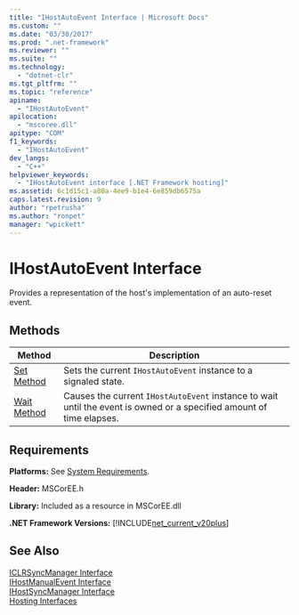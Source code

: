 ```yaml
---
title: "IHostAutoEvent Interface | Microsoft Docs"
ms.custom: ""
ms.date: "03/30/2017"
ms.prod: ".net-framework"
ms.reviewer: ""
ms.suite: ""
ms.technology: 
  - "dotnet-clr"
ms.tgt_pltfrm: ""
ms.topic: "reference"
apiname: 
  - "IHostAutoEvent"
apilocation: 
  - "mscoree.dll"
apitype: "COM"
f1_keywords: 
  - "IHostAutoEvent"
dev_langs: 
  - "C++"
helpviewer_keywords: 
  - "IHostAutoEvent interface [.NET Framework hosting]"
ms.assetid: 6c1d15c1-a80a-4ee9-b1e4-6e859db6575a
caps.latest.revision: 9
author: "rpetrusha"
ms.author: "ronpet"
manager: "wpickett"
---
```

# IHostAutoEvent Interface
Provides a representation of the host's implementation of an auto-reset event.  
  
## Methods  
  
|Method|Description|  
|------------|-----------------|  
|[Set Method](../../../../docs/framework/unmanaged-api/hosting/ihostautoevent-set-method.md)|Sets the current `IHostAutoEvent` instance to a signaled state.|  
|[Wait Method](../../../../docs/framework/unmanaged-api/hosting/ihostautoevent-wait-method.md)|Causes the current `IHostAutoEvent` instance to wait until the event is owned or a specified amount of time elapses.|  
  
## Requirements  
 **Platforms:** See [System Requirements](../../../../docs/framework/get-started/system-requirements.md).  
  
 **Header:** MSCorEE.h  
  
 **Library:** Included as a resource in MSCorEE.dll  
  
 **.NET Framework Versions:** [!INCLUDE[net_current_v20plus](../../../../includes/net-current-v20plus-md.md)]  
  
## See Also  
 [ICLRSyncManager Interface](../../../../docs/framework/unmanaged-api/hosting/iclrsyncmanager-interface.md)   
 [IHostManualEvent Interface](../../../../docs/framework/unmanaged-api/hosting/ihostmanualevent-interface.md)   
 [IHostSyncManager Interface](../../../../docs/framework/unmanaged-api/hosting/ihostsyncmanager-interface.md)   
 [Hosting Interfaces](../../../../docs/framework/unmanaged-api/hosting/hosting-interfaces.md)